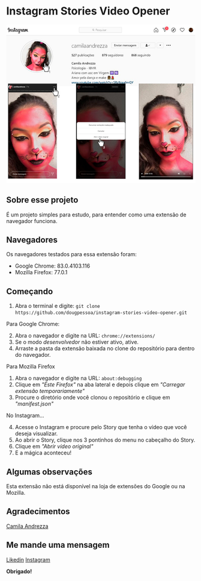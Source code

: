 # Instagram Stories Video Opener

  

![](/images/index.jpg)

## Sobre esse projeto
É um projeto simples para estudo, para entender como uma extensão de navegador funciona. 

## Navegadores
Os navegadores testados para essa extensão foram: 

 - Google Chrome: 83.0.4103.116
 - Mozilla Firefox: 77.0.1

## Começando

 1. Abra o terminal e digite: `git clone https://github.com/dougpessoa/instagram-stories-video-opener.git`

Para Google Chrome:

 2. Abra o navegador e digite na URL: `chrome://extensions/`
 3. Se o modo *desenvolvedor* não estiver ativo, ative.
 4. Arraste a pasta da extensão baixada no clone do repositório para dentro do navegador.

Para Mozilla Firefox

 1. Abra o navegador e digite na URL: `about:debugging`
 2. Clique em *"Este Firefox"* na aba lateral e depois clique em *"Carregar extensão temporariamente"*
 3. Procure o diretório onde você clonou o repositório e clique em *"manifest.json"*
 
No Instagram...
 
 4. Acesse o Instagram e procure pelo Story que tenha o vídeo que você deseja visualizar.
 5. Ao abrir o Story, clique nos 3 pontinhos do menu no cabeçalho do Story.
 6. Clique em *"Abrir vídeo original"*
 7. E a mágica aconteceu!

## Algumas observações
Esta extensão não está disponível na loja de extensões do Google ou na Mozilla. 

## Agradecimentos
[Camila Andrezza](https://www.instagram.com/camilaandrezza/)


## Me mande uma mensagem
[Likedin](https://www.linkedin.com/in/douglaspessoa/)
[Instagram](https://www.instagram.com/dougpeople/)

**Obrigado!**
